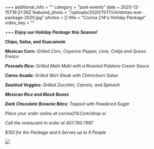 +++
additional_info = ""
category = "past-events"
date = 2020-12-15T19:21:39Z
featured_photo = "/uploads/2020/11/17/christmas-eve-package-2020.jpg"
photos = []
title = "Cocina 214's Holiday Package"
video_key = ""

+++
**_Enjoy our Holiday Package this Season!_**

**Chips, Salsa, and Guacamole**

**Mexican Corn:** _Grilled Corn, Cayenne Pepper, Lime, Cotija and Queso Fresco_

**_Pescado Rico:_** _Grilled Mahi Mahi with a Roasted Poblano Cream Sauce_

**_Carne Asada:_** _Grilled Skirt Steak with Chimichurri Salsa_

**_Sautèed Veggies:_** _Grilled Zucchini, Carrots, and Spinach_

**_Mexican Rice and Black Beans_**

**_Dark Chocolate Brownie Bites:_** _Topped with Powdered Sugar_

_Place your order online at cocina214.Com/shop or_

_Call the restaurant to order at 407.790.7997_

_$150 for the Package and it Serves up to 6 People_

![](/uploads/2020/11/17/christmas-eve-package-2020.jpg)